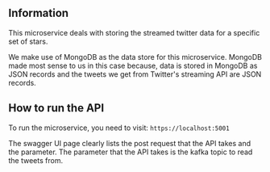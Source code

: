 ## Information
This microservice deals with storing the streamed twitter data for a specific set of stars. 

We make use of MongoDB as the data store for this microservice. MongoDB made most sense to us in this case because, 
data is stored in MongoDB as JSON records and the tweets we get from Twitter's streaming API are JSON records.

## How to run the API
To run the microservice, you need to visit: `https://localhost:5001`

The swagger UI page clearly lists the post request that the API takes and the parameter. The parameter that the API 
takes is the kafka topic to read the tweets from.

  